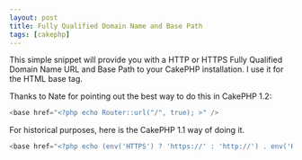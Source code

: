 ```yaml
---
layout: post
title: Fully Qualified Domain Name and Base Path
tags: [cakephp]
---
```

This simple snippet will provide you with a HTTP or HTTPS Fully Qualified Domain Name URL and Base Path to your CakePHP installation.  I use it for the HTML base tag.

<!--break-->

Thanks to Nate for pointing out the best way to do this in CakePHP 1.2:
```php
<base href="<?php echo Router::url("/", true); >" />
```

For historical purposes, here is the CakePHP 1.1 way of doing it.
```php
<base href="<?php echo (env('HTTPS') ? 'https://' : 'http://') . env('HTTP_HOST') . $this->webroot; ?>" />
```
